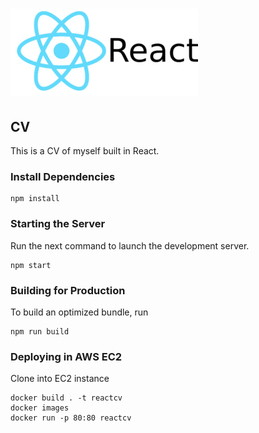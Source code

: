 # ![React Rasmi CV](React.png)

## CV

This is a CV of myself built in React.

### Install Dependencies

```
npm install
```

### Starting the Server

Run the next command to launch the development server.

```
npm start
```

### Building for Production

To build an optimized bundle, run

```
npm run build
```

### Deploying in AWS EC2

Clone into EC2 instance

```
docker build . -t reactcv
docker images
docker run -p 80:80 reactcv
```
